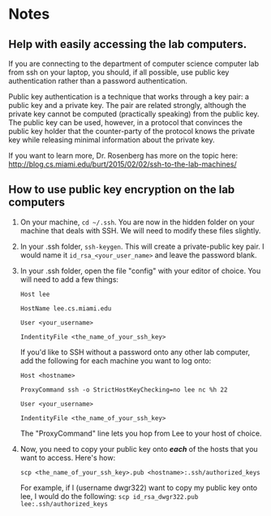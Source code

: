 # Notes

## Help with easily accessing the lab computers.

If you are connecting to the department of computer science computer lab from ssh on your laptop, you should, if all possible, use public key authentication rather than a password authentication.

Public key authentication is a technique that works through a key pair: a public key and a private key. The pair are related strongly, although the private key cannot be computed (practically speaking) from the public key. The public key can be used, however, in a protocol that convinces the public key holder that the counter-party of the protocol knows the private key while releasing minimal information about the private key.

If you want to learn more, Dr. Rosenberg has more on the topic here: http://blog.cs.miami.edu/burt/2015/02/02/ssh-to-the-lab-machines/


## How to use public key encryption on the lab computers

1. On your machine, `cd ~/.ssh`. You are now in the hidden folder on your machine that deals with SSH. We will need to modify these files slightly.
2. In your .ssh folder, `ssh-keygen`. This will create a private-public key pair. I would name it `id_rsa_<your_user_name>` and leave the password blank.
3. In your .ssh folder, open the file "config" with your editor of choice. You will need to add a few things:

    ```
    Host lee

    HostName lee.cs.miami.edu

    User <your_username>

    IndentityFile <the_name_of_your_ssh_key>
    ```

    If you'd like to SSH without a password onto any other lab computer, add the following for each machine you want to log onto:

    ```
    Host <hostname>

    ProxyCommand ssh -o StrictHostKeyChecking=no lee nc %h 22

    User <your_username>

    IndentityFile <the_name_of_your_ssh_key>
    ```

    The "ProxyCommand" line lets you hop from Lee to your host of choice.

4. Now, you need to copy your public key onto **_each_** of the hosts that you want to access. Here's how:

    ```
    scp <the_name_of_your_ssh_key>.pub <hostname>:.ssh/authorized_keys
    ```

    For example, if I (username dwgr322) want to copy my public key onto lee, I would do the following: `scp id_rsa_dwgr322.pub lee:.ssh/authorized_keys`
